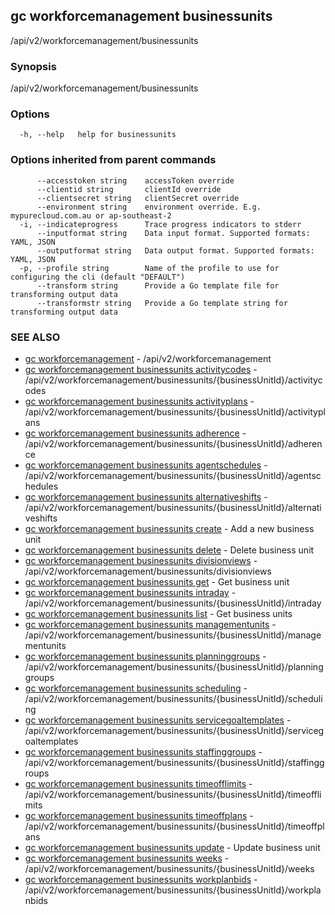 ## gc workforcemanagement businessunits

/api/v2/workforcemanagement/businessunits

### Synopsis

/api/v2/workforcemanagement/businessunits

### Options

```
  -h, --help   help for businessunits
```

### Options inherited from parent commands

```
      --accesstoken string    accessToken override
      --clientid string       clientId override
      --clientsecret string   clientSecret override
      --environment string    environment override. E.g. mypurecloud.com.au or ap-southeast-2
  -i, --indicateprogress      Trace progress indicators to stderr
      --inputformat string    Data input format. Supported formats: YAML, JSON
      --outputformat string   Data output format. Supported formats: YAML, JSON
  -p, --profile string        Name of the profile to use for configuring the cli (default "DEFAULT")
      --transform string      Provide a Go template file for transforming output data
      --transformstr string   Provide a Go template string for transforming output data
```

### SEE ALSO

* [gc workforcemanagement](gc_workforcemanagement.html)	 - /api/v2/workforcemanagement
* [gc workforcemanagement businessunits activitycodes](gc_workforcemanagement_businessunits_activitycodes.html)	 - /api/v2/workforcemanagement/businessunits/{businessUnitId}/activitycodes
* [gc workforcemanagement businessunits activityplans](gc_workforcemanagement_businessunits_activityplans.html)	 - /api/v2/workforcemanagement/businessunits/{businessUnitId}/activityplans
* [gc workforcemanagement businessunits adherence](gc_workforcemanagement_businessunits_adherence.html)	 - /api/v2/workforcemanagement/businessunits/{businessUnitId}/adherence
* [gc workforcemanagement businessunits agentschedules](gc_workforcemanagement_businessunits_agentschedules.html)	 - /api/v2/workforcemanagement/businessunits/{businessUnitId}/agentschedules
* [gc workforcemanagement businessunits alternativeshifts](gc_workforcemanagement_businessunits_alternativeshifts.html)	 - /api/v2/workforcemanagement/businessunits/{businessUnitId}/alternativeshifts
* [gc workforcemanagement businessunits create](gc_workforcemanagement_businessunits_create.html)	 - Add a new business unit
* [gc workforcemanagement businessunits delete](gc_workforcemanagement_businessunits_delete.html)	 - Delete business unit
* [gc workforcemanagement businessunits divisionviews](gc_workforcemanagement_businessunits_divisionviews.html)	 - /api/v2/workforcemanagement/businessunits/divisionviews
* [gc workforcemanagement businessunits get](gc_workforcemanagement_businessunits_get.html)	 - Get business unit
* [gc workforcemanagement businessunits intraday](gc_workforcemanagement_businessunits_intraday.html)	 - /api/v2/workforcemanagement/businessunits/{businessUnitId}/intraday
* [gc workforcemanagement businessunits list](gc_workforcemanagement_businessunits_list.html)	 - Get business units
* [gc workforcemanagement businessunits managementunits](gc_workforcemanagement_businessunits_managementunits.html)	 - /api/v2/workforcemanagement/businessunits/{businessUnitId}/managementunits
* [gc workforcemanagement businessunits planninggroups](gc_workforcemanagement_businessunits_planninggroups.html)	 - /api/v2/workforcemanagement/businessunits/{businessUnitId}/planninggroups
* [gc workforcemanagement businessunits scheduling](gc_workforcemanagement_businessunits_scheduling.html)	 - /api/v2/workforcemanagement/businessunits/{businessUnitId}/scheduling
* [gc workforcemanagement businessunits servicegoaltemplates](gc_workforcemanagement_businessunits_servicegoaltemplates.html)	 - /api/v2/workforcemanagement/businessunits/{businessUnitId}/servicegoaltemplates
* [gc workforcemanagement businessunits staffinggroups](gc_workforcemanagement_businessunits_staffinggroups.html)	 - /api/v2/workforcemanagement/businessunits/{businessUnitId}/staffinggroups
* [gc workforcemanagement businessunits timeofflimits](gc_workforcemanagement_businessunits_timeofflimits.html)	 - /api/v2/workforcemanagement/businessunits/{businessUnitId}/timeofflimits
* [gc workforcemanagement businessunits timeoffplans](gc_workforcemanagement_businessunits_timeoffplans.html)	 - /api/v2/workforcemanagement/businessunits/{businessUnitId}/timeoffplans
* [gc workforcemanagement businessunits update](gc_workforcemanagement_businessunits_update.html)	 - Update business unit
* [gc workforcemanagement businessunits weeks](gc_workforcemanagement_businessunits_weeks.html)	 - /api/v2/workforcemanagement/businessunits/{businessUnitId}/weeks
* [gc workforcemanagement businessunits workplanbids](gc_workforcemanagement_businessunits_workplanbids.html)	 - /api/v2/workforcemanagement/businessunits/{businessUnitId}/workplanbids


